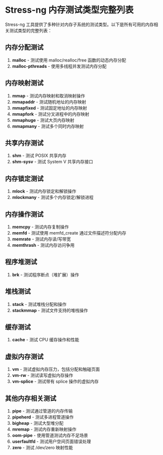 # Stress-ng 内存测试类型完整列表

Stress-ng 工具提供了多种针对内存子系统的测试类型。以下是所有可用的内存相关测试类型的完整列表：

## 内存分配测试
1. **malloc** - 测试使用 malloc/realloc/free 函数的动态内存分配
2. **malloc-pthreads** - 使用多线程并发测试内存分配

## 内存映射测试
1. **mmap** - 测试内存映射和取消映射操作
2. **mmapaddr** - 测试随机地址的内存映射
3. **mmapfixed** - 测试固定地址的内存映射
4. **mmapfork** - 测试分叉进程中的内存映射
5. **mmaphuge** - 测试大页内存映射
6. **mmapmany** - 测试多个同时内存映射

## 共享内存测试
1. **shm** - 测试 POSIX 共享内存
2. **shm-sysv** - 测试 System V 共享内存接口

## 内存锁定测试
1. **mlock** - 测试内存锁定和解锁操作
2. **mlockmany** - 测试多个内存锁定/解锁进程

## 内存操作测试
1. **memcpy** - 测试内存复制操作
2. **memfd** - 测试使用 memfd_create 通过文件描述符分配内存
3. **memrate** - 测试内存读/写带宽
4. **memthrash** - 测试内存访问争用

## 程序堆测试
1. **brk** - 测试程序断点（堆扩展）操作

## 堆栈测试
1. **stack** - 测试堆栈分配和操作
2. **stackmmap** - 测试文件支持的堆栈操作

## 缓存测试
1. **cache** - 测试 CPU 缓存操作和性能

## 虚拟内存测试
1. **vm** - 测试虚拟内存压力，包括分配和触碰页面
2. **vm-rw** - 测试读写虚拟内存操作
3. **vm-splice** - 测试带有 splice 操作的虚拟内存

## 其他内存相关测试
1. **pipe** - 测试通过管道的内存传输
2. **pipeherd** - 测试多进程管道操作
3. **bigheap** - 测试大型堆分配
4. **mremap** - 测试内存重新映射操作
5. **oom-pipe** - 使用管道测试内存不足场景
6. **userfaultfd** - 测试用户空间页面错误处理
7. **zero** - 测试 /dev/zero 映射性能